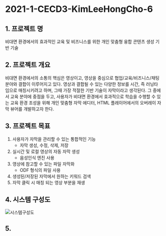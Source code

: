# 2021-1-CECD3-KimLeeHongCho-6


## 1. 프로젝트 명
비대면 환경에서의 효과적인 교육 및 비즈니스를 위한 개인 맞춤형 융합 콘텐츠 생성 기반 기술


## 2. 프로젝트 개요
비대면 환경에서의 소통의 핵심은 영상이고, 영상을 중심으로 협업/교육/비즈니스/채팅 분야와 결합이 이루어지고 있다. 영상과 결합될 수 있는 다양한 정보를 시간, 즉 러닝타임으로 매칭시키려고 하며, 그때 가장 적절한 기반 기술이 자막이라고 생각된다. 그 중에서 교육 분야에 중점을 두고, 사용자가 비대면 환경에서 효과적으로 학습을 수행할 수 있는 교육 환경 조성을 위해 개인 맞춤형 자막 에디터, HTML 플레이어에서의 오버레이 자막 뷰어를 개발하고자 한다.


## 3. 프로젝트 목표
1. 사용자가 자막을 관리할 수 있는 통합적인 기능
   - 자막 생성, 수정, 삭제, 저장
2. 실시간 및 로컬 영상의 자동 자막 생성
   - 음성인식 엔진 사용
3. 영상에 참고할 수 있는 파일 자막화
   - ODF 형식의 파일 사용
4. 생성된/저장된 자막에서 원하는 키워드 검색
5. 자막 클릭 시 매칭 되는 영상 부분을 재생


## 4. 시스템 구성도
![시스템구성도](https://user-images.githubusercontent.com/43579755/122647084-703ad680-d15d-11eb-94bb-a93360878478.PNG)


## 5. 
